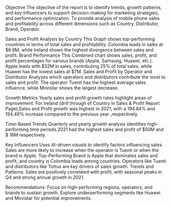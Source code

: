 Objective
The objective of the report is to identify trends, growth patterns, and key influencers to support decision-making for marketing strategies, and performance optimization. To provide analysis of mobile phone sales and profitability across different dimensions such as Country, Distributor, Brand, Operator.

Sales and Profit Analysis by Country 
This Graph shows top-performing countries in terms of total sales and profitability. Colombia leads in sales at $6.9M, while Ireland shows the highest divergence between sales and profit.
Brand Performance
This Combined chart shows sales, profit, and profit percentages for various brands (Apple, Samsung, Huawei, etc.). Apple leads with $32M in sales, contributing 25% of total sales, while Huawei has the lowest sales at $7M.
Sales and Profit by Operator and Distributor
Analyzes which operators and distributors contribute the most to sales and profit. The operator Tuenti has the highest average sales influence, while Movistar shows the largest decrease.

Growth Metrics
Yearly sales and profit growth rates highlight areas of improvement. For Ireland (drill through of Country in Sales & Profit Report Page),Sales and Profit growth was highest in 2021, with a 194.84% and 194.49%  increase compared to the previous year ,respectively.

Time-Based Trends
Quarterly and yearly growth analysis identifies high-performing time periods.2021 had the highest sales and profit  of $50M and $ 18M respectively. 

Key Influencers
Uses AI-driven visuals to identify factors influencing sales. Sales are more likely to increase when the operator is Tuenti or when the brand is Apple.
Top-Performing Brand is  Apple that dominates sales and profit, and country is Colombia leads among countries.
Operators like Tuenti and distributors like Tottus are key drivers of sales growth.
Trends and Patterns: Sales are positively correlated with profit, with seasonal peaks in Q4 and strong annual growth in 2021.

Recommendations: Focus on high-performing regions, operators, and brands to sustain growth. Explore underperforming segments like Huawei and Movistar for potential improvements.
